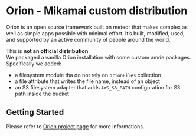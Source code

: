 Orion - Mikamai custom distribution
=====

Orion is an open source framework built on meteor that makes complex as well as simple apps possible with minimal effort. It’s built, modified, used, and supported by an active community of people around the world.

This is **not an official distribution**   
We packaged a vanilla Orion installation with some custom amde packages.  
Specifically we added:  

- a filesystem module tha do not rely on `orionFiles` collection
- a file attribute that writes the file name, instead of an object  
- an S3 filesystem adapter that adds `AWS_S3_PATH` configuration for S3 path inside the bucket

## Getting Started

Please refer to [Orion project page](https://github.com/orionjs/orion) for more informations.

